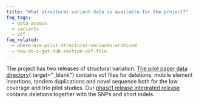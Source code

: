 ```yaml
---
title: "What structural variant data is available for the project?"
faq_tags:
  - data-access
  - variants
  - vcf
faq_related:
  - where-are-pilot-structural-variants-archived
  - how-do-i-get-sub-section-vcf-file
---
```

                    
The project has two releases of structural variation. [The pilot paper data directory](ftp://ftp.1000genomes.ebi.ac.uk/vol1/ftp/pilot_data/paper_data_sets/a_map_of_human_variation/){:target="_blank"} contains vcf files for deletions, mobile element insertions, tandem duplications and novel sequence both for the low coverage and trio pilot studies. Our [phase1 release integrated release](ftp://ftp.1000genomes.ebi.ac.uk/vol1/ftp/phase1/analysis_results/integrated_call_sets/) contains deletions together with the SNPs and short indels.
